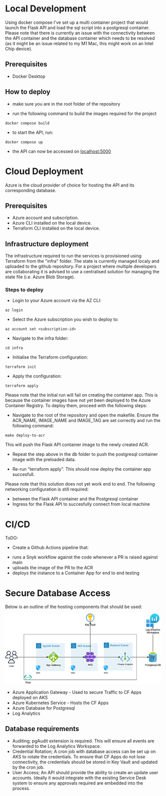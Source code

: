 # Local Development

Using docker compose I've set up a multi container project that would launch the Flask API and load the sql script into a postgresql container. 
Please note that there is currently an issue with the connectivity between the API container and the database container which needs to be resolved (as it might be an issue related to my M1 Mac, this might work on an Intel Chip device). 

## Prerequisites

* Docker Desktop

## How to deploy

* make sure you are in the root folder of the repository

* run the following command to build the images required for the project

```
docker compose build
```

* to start the API, run:

```
docker compose up
```

* the API can now be accessed on [localhost:5000](http://localhost:5000)

# Cloud Deployment

Azure is the cloud provider of choice for hosting the API and its corresponding database.  

## Prerequisites

* Azure account and subscription. 
* Azure CLI installed on the local device.
* Terraform CLI installed on the local device.

## Infrastructure deployment

The infrastructure required to run the services is provisioned using Terraform from the "infra" folder. The state is currently managed localy and uploaded to the github repository. For a project where multiple developers are collaborating it is advised to use a centralised solution for managing the state file (i.e. Azure Blob Storage).


### Steps to deploy

* Login to your Azure account via the AZ CLI:

```
az login
```

* Select the Azure subscription you wish to deploy to:

```
az account set <subscription-id>
```

* Navigate to the infra folder:

```
cd infra
```

* Initialise the Terraform configuration:

```
terraform init
```

* Apply the configuration:

```
terraform apply 
```

Please note that the initial run will fail on creating the container app. This is because the container images have not yet been deployed to the Azure Container Registry. To deploy them, proceed with the following steps:

* Navigate to the root of the repository and open the makefile. Ensure the ACR_NAME, IMAGE_NAME and IMAGE_TAG are set correctly and run the following command: 

```
make deploy-to-acr
```

This will push the Flask API container image to the newly created ACR. 

* Repeat the step above in the db folder to push the postgresql container image with the preloaded data. 

* Re-run "terraform apply". This should now deploy the container app succesfull.

Please note that this solution does not yet work end to end. The following networking configuration is still required:

- between the Flask API container and the Postgresql container
- Ingress for the Flask API to succesfully connect from local machine

# CI/CD

ToDO:

- Create a Github Actions pipeline that:

* runs a Snyk workflow against the code whenever a PR is raised against main
* uploads the image of the PR to the ACR
* deploys the instance to a Container App for end to end testing

# Secure Database Access

Below is an outline of the hosting components that should be used:

![Diagram](/images/cf-secops.drawio.png)

- Azure Application Gateway - Used to secure Traffic to CF Apps deployed on AKS
- Azure Kubernetes Service - Hosts the CF Apps
- Azure Database for Postgresql 
- Log Analytics 

## Database requirements

- Auditing;  pgAudit extension is required. This will ensure all events are forwarded to the Log Analytics Workspace. 
- Credential Rotation; A cron job with database access can be set up on AKS to rotate the credentials. To ensure that CF Apps do not lose connectivity, the credentials should be stored in Key Vault and updated by the cron job. 
- User Access; An API should provide the ability to create an update user accounts. Ideally it would integrate with the existing Service Desk system to ensure any approvals required are embedded into the process. 






